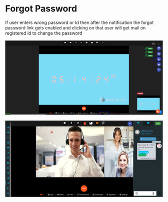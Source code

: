 # Forgot Password

If user enters wrong password or Id then after the notification the forgot password link gets enabled and clicking on that user will get mail on registered id to change the password

![](../.gitbook/assets/image%20%28184%29.png)

![](../.gitbook/assets/image%20%28196%29.png)



